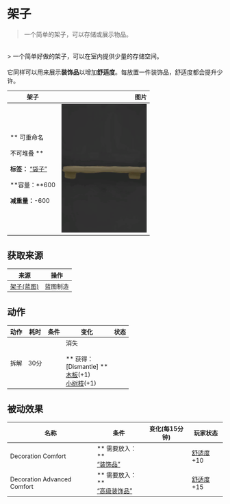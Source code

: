 # 架子  
> 一个简单的架子，可以存储或展示物品。  
<br>  
> 一个简单好做的架子，可以在室内提供少量的存储空间。<br><br>它同样可以用来展示<b>装饰品</b>以增加<b>舒适度</b>。每放置一件装饰品，舒适度都会提升少许。  
  
  架子  |   图片   
 ----  |  ----:   
 ** 可重命名 **<br><br>** 不可堆叠 **<br><br>**标签：**	[“袋子”](tag_Bag.md)<br><br>**容量：**600<br><br>**减重量：**-600  |  <img decoding="async" src="Sprite/Shelf.png" href="a.md" style="max-width:300px;max-height:300px;">   
  
## 获取来源  
来源  |  操作  
----  |  ----  
[架子(蓝图)](Bp_Shelf.md)  |  蓝图制造  
## 动作  
动作  |  耗时  |  条件  |  变化  |  状态  
----  |  ----  |  ----  |  ----  |  ----  
拆解<br>  |  30分  |    |  消失<br><br>** 获得： **<br>** [Dismantle] **<br>  [木板](Plank.md)(+1)<br>  [小树枝](Sticks.md)(+1)<br>  |    
## 被动效果  
名称  |  条件  |  变化(每15分钟)  |  玩家状态  
----  |  ----  |  ----  |  ----  
Decoration Comfort  |  ** 需要放入：**<br>[“装饰品”](tag_Decoration.md)  |    |  [舒适度](Comfort.md)+10  
Decoration Advanced Comfort  |  ** 需要放入：**<br>[“高级装饰品”](tag_DecorationAdv.md)  |    |  [舒适度](Comfort.md)+15  
